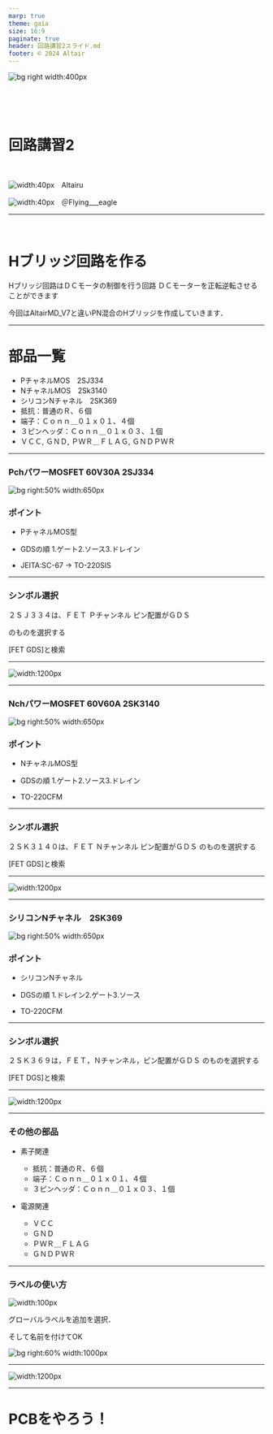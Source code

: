 ```yaml
---
marp: true
theme: gaia
size: 16:9
paginate: true
header: 回路講習2スライド.md
footer: © 2024 Altair
---
```

![bg right width:400px](../../images/altair.png) 

<br>
<br>
<br>

# **回路講習2**
<br>



![width:40px](../../images/image.png)　Altairu

![width:40px](../../images/image-1.png)　＠Flying___eagle

---
<br>

# **Hブリッジ回路を作る**

Hブリッジ回路はＤＣモータの制御を行う回路
ＤＣモーターを正転逆転させることができます

今回はAltairMD_V7と違いPN混合のHブリッジを作成していきます．



---
# 部品一覧
* PチャネルMOS　2SJ334
* NチャネルMOS　2Sk3140
* シリコンNチャネル　2SK369
* 抵抗：普通のＲ、６個
* 端子：Ｃｏｎｎ＿０１ｘ０１、４個
* ３ピンヘッダ：Ｃｏｎｎ＿０１ｘ０３、１個
* ＶＣＣ, ＧＮＤ, ＰＷＲ＿ＦＬＡＧ, ＧＮＤＰＷＲ

---
### **PchパワーMOSFET 60V30A 2SJ334**

![bg right:50% width:650px](../../images/7d3aa16f1b63764ce094d90b612dff2fb7f1d79f289f1f24e2dbc44bdff65d62.png)  

### ポイント

- PチャネルMOS型

- GDSの順 
1.ゲート2.ソース3.ドレイン

-  JEITA:SC-67 -> TO-220SIS

---
### シンボル選択

２ＳＪ３３４は、ＦＥＴ Ｐチャンネル ピン配置がＧＤＳ


のものを選択する

[FET GDS]と検索

---

![ width:1200px](../../images/b18c2f0ce4f8e363859b120ab6b67caa789f4a5548090177c7908a6d55c0aa5b.png)  


---
### **NchパワーMOSFET 60V60A 2SK3140**

![bg right:50% width:650px](../../images/85a9f0738515bbfa8b19766148fb2add13491e79ce6783ad8cb18b290c06046a.png)  

### ポイント
- NチャネルMOS型

- GDSの順 
1.ゲート2.ソース3.ドレイン

-  TO-220CFM

---
### シンボル選択
２ＳＫ３１４０は、ＦＥＴ Ｎチャンネル ピン配置がＧＤＳ
のものを選択する

[FET GDS]と検索

---

![ width:1200px](../../images/3e7b9781d7a759c8f736627829392d212f7b80adb1ef78c766cc6dfce3ceeeb9.png)  


---
### **シリコンNチャネル　2SK369**

![bg right:50% width:650px](../../images/a7e378785b5bf38cf06e7f05e1866acd7965fce32a7ec6368f1f33370ab600c3.png)  

### ポイント
- シリコンNチャネル

- DGSの順 
1.ドレイン2.ゲート3.ソース

-  TO-220CFM

---
### シンボル選択

２ＳＫ３６９は，ＦＥＴ，Ｎチャンネル，ピン配置がＧＤＳ
のものを選択する

[FET DGS]と検索

---
![width:1200px](../../images/5d4554f8d73f00bcea18a47bb0a23e6def794cecc6809c1177183275b0c5175a.png)  

---
### その他の部品 
- 素子関連
    - 抵抗：普通のＲ、６個
    - 端子：Ｃｏｎｎ＿０１ｘ０１、４個
    - ３ピンヘッダ：Ｃｏｎｎ＿０１ｘ０３、１個

- 電源関連
    - ＶＣＣ
    - ＧＮＤ
    - ＰＷＲ＿ＦＬＡＧ
    - ＧＮＤＰＷＲ

---
### ラベルの使い方

![width:100px](../../images/db932aafbbe21ca6bc95988274906e4d1d90eee0d17eefbe790020111bc50bea.png)  

グローバルラベルを追加を選択．

そして名前を付けてOK

![bg right:60% width:1000px](../../images/9d9453ec14af448ebd56c93157109c477862811bda083372a7ddc678d4ed0455.png)  


---

![width:1200px](../../images/1591ff2487d943ab22beda03423e5da395f35d658b7af93e1cd23eac747f7c1b.png)  

---

# **PCBをやろう！**

